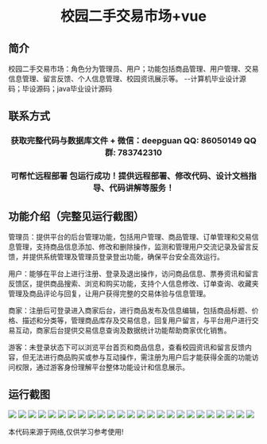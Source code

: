 <p><h1 align="center">校园二手交易市场+vue</h1></p>

## 简介
校园二手交易市场：角色分为管理员、用户；功能包括商品管理、用户管理、交易信息管理、留言反馈、个人信息管理、校园资讯展示等。    --计算机毕业设计源码；毕设源码；java毕业设计源码


## 联系方式
<p><h3 align="center">获取完整代码与数据库文件 + 微信：deepguan QQ: 86050149 QQ群: 783742310</h3></p>
<p><h3 align="center">可帮忙远程部署 包运行成功！提供远程部署、修改代码、设计文档指导、代码讲解等服务！</h3></p>

## 功能介绍（完整见运行截图）
管理员：提供平台的后台管理功能，包括用户管理、商品管理、订单管理和交易信息管理，支持商品信息添加、修改和删除操作，监测和管理用户交流记录及留言反馈，并提供系统管理及管理员登录登出功能，确保平台安全高效运行。

用户：能够在平台上进行注册、登录及退出操作，访问商品信息、票券资讯和留言反馈区，提供商品搜索、浏览和购买功能，支持个人信息修改、订单查询、收藏夹管理及商品评论与回复，让用户获得完整的交易体验与信息管理。

商家：注册后可登录进入商家后台，进行商品发布及信息编辑，包括商品标题、价格、描述和分类等，管理商品库存及交易信息，回复用户留言，与平台用户进行交易互动，商家后台提供交易信息查询及数据统计功能帮助商家优化销售。

游客：未登录状态下可以浏览平台首页和商品信息，查看校园资讯和留言反馈内容，但无法进行商品购买或参与互动操作，需注册为用户后才能获得全面的功能访问权限，通过游客身份理解平台整体功能设计和信息展示。


## 运行截图
![](img/001.jpg)
![](img/002.jpg)
![](img/003.jpg)
![](img/004.jpg)
![](img/005.jpg)
![](img/006.jpg)
![](img/007.jpg)
![](img/008.jpg)
![](img/009.jpg)
![](img/010.jpg)
![](img/011.jpg)
![](img/012.jpg)
![](img/013.jpg)
![](img/014.jpg)
![](img/015.jpg)
![](img/016.jpg)
![](img/017.jpg)
![](img/018.jpg)
![](img/019.jpg)
![](img/020.jpg)
![](img/021.jpg)
![](img/022.jpg)
![](img/023.jpg)
![](img/024.jpg)
![](img/025.jpg)

<p>本代码来源于网络,仅供学习参考使用!</p>
